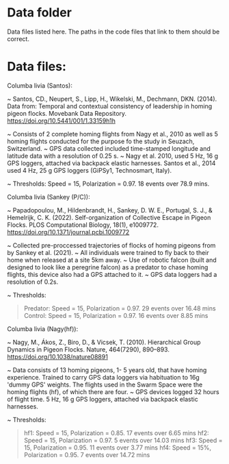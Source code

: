 # Data folder
Data files listed here. The paths in the code files that link to them should be correct. 

# Data files:
  
Columba livia (Santos): 

~  Santos, CD., Neupert, S., Lipp, H., Wikelski, M., Dechmann, DKN. (2014). Data from: Temporal and contextual consistency of leadership in homing pigeon flocks. Movebank Data Repository. https://doi.org/10.5441/001/1.33159h1h

~ Consists of 2 complete homing flights from Nagy et al., 2010 as well as 5 homing flights conducted for the purpose fo the study in Seuzach, Switzerland. 
~ GPS data collected included time-stamped longitude and latitude data with a resolution of 0.25 s. 
~ Nagy et al. 2010, used 5 Hz, 16 g GPS loggers, attached via backpack elastic harnesses. Santos et al., 2014 used 4 Hz, 25 g GPS loggers (GiPSy1, Technosmart, Italy).

~ Thresholds: Speed = 15, Polarization = 0.97. 18 events over 78.9 mins.  

Columba livia (Sankey (P/C)): 

~ Papadopoulou, M., Hildenbrandt, H., Sankey, D. W. E., Portugal, S. J., & Hemelrijk, C. K. (2022). Self-organization of Collective Escape in Pigeon Flocks. PLOS Computational Biology, 18(1), e1009772. https://doi.org/10.1371/journal.pcbi.1009772

~ Collected pre-proccessed trajectories of flocks of homing pigeons from by Sankey et al. (2021). 
~ All individuals were trained to fly back to their home when released at a site 5km away. 
~ Use of robotic falcon (built and designed to look like a peregrine falcon) as a predator to chase homing flights, this device also had a GPS attached to it. 
~ GPS data loggers had a resolution of 0.2s. 

~ Thresholds:
> Predator: Speed = 15, Polarization = 0.97. 29 events over 16.48 mins 
> Control: Speed = 15, Polarization = 0.97. 16 events over 8.85 mins 

Columba livia (Nagy(hf)): 

~ Nagy, M., Ákos, Z., Biro, D., & Vicsek, T. (2010). Hierarchical Group Dynamics in Pigeon Flocks. Nature, 464(7290), 890–893. https://doi.org/10.1038/nature08891

~ Data consists of 13 homing pigeons, 1- 5 years old, that have homing experience. Trained to carry GPS data loggers via habituation to 16g 'dummy GPS' weights. The flights used in the Swarm Space were the homing flights (hf), of which there are four. 
~ GPS devices logged 32 hours of flight time. 5 Hz, 16 g GPS loggers, attached via backpack elastic harnesses. 

~ Thresholds: 
> hf1: Speed = 15, Polarization = 0.85. 17 events over 6.65 mins 
> hf2: Speed = 15, Polarization = 0.97. 5 events over 14.03 mins
> hf3: Speed = 15, Polarization = 0.95. 11 events over 3.77 mins 
> hf4: Speed = 15%, Polarization = 0.95. 7 events over 14.72 mins 





